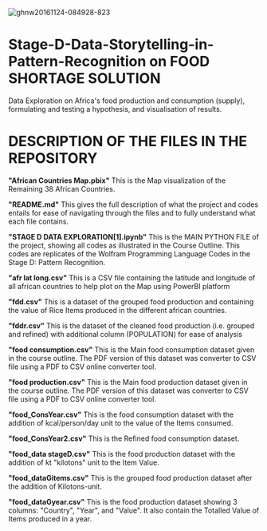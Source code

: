 ![ghnw20161124-084928-823](https://user-images.githubusercontent.com/97951021/159227506-2c8fab7f-33af-41cc-923d-4cc370da9aec.jpg)
# Stage-D-Data-Storytelling-in-Pattern-Recognition on FOOD SHORTAGE SOLUTION
Data Exploration on Africa's food production and consumption (supply), formulating and testing a hypothesis, and visualisation of results.
# DESCRIPTION OF THE FILES IN THE REPOSITORY
**"African Countries Map.pbix"** This is the Map visualization of the Remaining 38 African Countries.

**"README.md"** This gives the full description of what the project and codes entails for ease of navigating through the files and to fully understand what each file contains.

**"STAGE D DATA EXPLORATION[1].ipynb"** This is the MAIN PYTHON FILE of the project, showing all codes as illustrated in the Course Outline. This codes are replicates of the Wolfram Programming Language Codes in the Stage D: Pattern Recognition.

**"afr lat long.csv"** This is a CSV file containing the latitude and longitude of all african countries to help plot on the Map using PowerBI platform

**"fdd.csv"** This is a dataset of the grouped food production and containing the value of Rice Items produced in the different african countries.

**"fddr.csv"** This is the dataset of the cleaned food production (i.e. grouped and refined) with additional column (POPULATION) for ease of analysis

**"food consumption.csv"** This is the Main food consumption dataset given in the course outline. The PDF version of this dataset was converter to CSV file using a PDF to CSV online converter tool.

**"food production.csv"** This is the Main food production dataset given in the course outline. The PDF version of this dataset was converter to CSV file using a PDF to CSV online converter tool.

**"food_ConsYear.csv"** This is the food consumption dataset with the addition of kcal/person/day unit to the value of the Items consumed.

**"food_ConsYear2.csv"** This is the Refined food consumption dataset.

**"food_data stageD.csv"** This is the food production dataset with the addition of kt "kilotons" unit to the Item Value.

**"food_dataGitems.csv"** This is the grouped food production dataset after the addition of Kilotons-unit.

**"food_dataGyear.csv"** This is the food production dataset showing 3 columns: "Country", "Year", and "Value". It also contain the Totalled Value of Items produced in a year.
